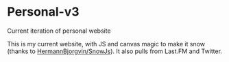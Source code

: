 # Personal-v3
Current iteration of personal website

This is my current website, with JS and canvas magic to make it snow (thanks to [HermannBjorgvin/SnowJs](https://github.com/HermannBjorgvin/SnowJs)).
It also pulls from Last.FM and Twitter.

